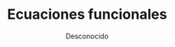 ---
title: "Ecuaciones funcionales"
year: 2018
thumbnail: "assets/img/Logo-ommgto.png"
topic: "Álgebra"
file: "assets/pdf/Material/Ecuaciones-funcionales.pdf"
author: "Desconocido"
level: "Intermedio - Avanzado"
alttext: "Igualmente, funciona."
---